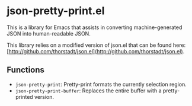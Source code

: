 # json-pretty-print.el

This is a library for Emacs that assists in converting machine-generated JSON into human-readable JSON.

This library relies on a modified version of json.el that can be found here: [http://github.com/thorstadt/json.el](http://github.com/thorstadt/json.el).

## Functions

* `json-pretty-print`: Pretty-print formats the currently selection region.
* `json-pretty-print-buffer`: Replaces the entire buffer with a pretty-printed version.

